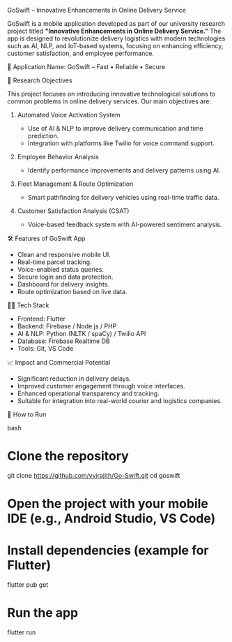 GoSwift – Innovative Enhancements in Online Delivery Service

GoSwift is a mobile application developed as part of our university research project titled **"Innovative Enhancements in Online Delivery Service."** The app is designed to revolutionize delivery logistics with modern technologies such as AI, NLP, and IoT-based systems, focusing on enhancing efficiency, customer satisfaction, and employee performance.


📱 Application Name:
GoSwift – Fast • Reliable • Secure

🎯 Research Objectives

This project focuses on introducing innovative technological solutions to common problems in online delivery services. Our main objectives are:

1. Automated Voice Activation System
   - Use of AI & NLP to improve delivery communication and time prediction.
   - Integration with platforms like Twilio for voice command support.

2. Employee Behavior Analysis
   - Identify performance improvements and delivery patterns using AI.

3. Fleet Management & Route Optimization
   - Smart pathfinding for delivery vehicles using real-time traffic data.

4. Customer Satisfaction Analysis (CSAT)
   - Voice-based feedback system with AI-powered sentiment analysis.


🛠️ Features of GoSwift App

- Clean and responsive mobile UI.
- Real-time parcel tracking.
- Voice-enabled status queries.
- Secure login and data protection.
- Dashboard for delivery insights.
- Route optimization based on live data.


🧑‍💻 Tech Stack

- Frontend: Flutter 
- Backend: Firebase / Node.js / PHP
- AI & NLP: Python (NLTK / spaCy) / Twilio API
- Database: Firebase Realtime DB 
- Tools:  Git, VS Code 

📈 Impact and Commercial Potential

- Significant reduction in delivery delays.
- Improved customer engagement through voice interfaces.
- Enhanced operational transparency and tracking.
- Suitable for integration into real-world courier and logistics companies.


🔖 How to Run

bash
# Clone the repository
git clone https://github.com/vvirajith/Go-Swift.git
cd goswift

# Open the project with your mobile IDE (e.g., Android Studio, VS Code)

# Install dependencies (example for Flutter)
flutter pub get

# Run the app
flutter run

